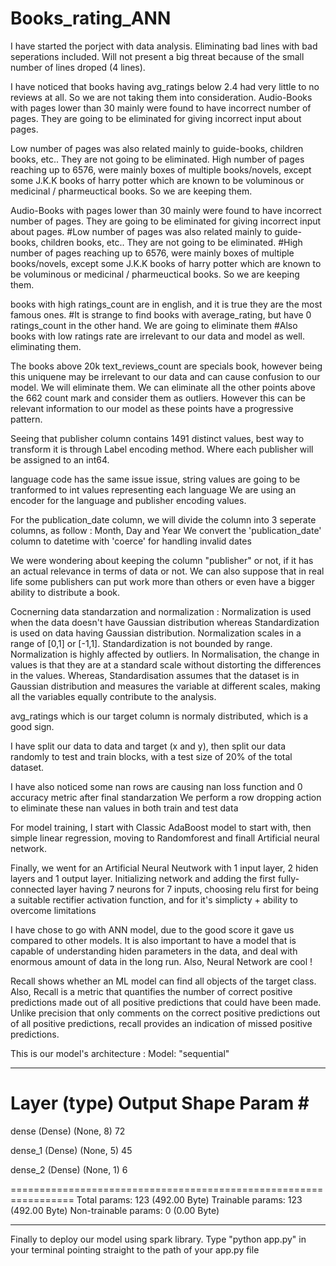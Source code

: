 # Books_rating_ANN

I have started the porject with data analysis. Eliminating bad lines with bad seperations included. 
Will not present a big threat because of the small number of lines droped (4 lines).

I have noticed that books having avg_ratings below 2.4 had very little to no reviews at all. So we are not taking them into consideration.
Audio-Books with pages lower than 30 mainly were found to have incorrect number of pages. They are going to be eliminated for giving incorrect input about pages.

Low number of pages was also related mainly to guide-books, children books, etc.. They are not going to be eliminated. High number of pages reaching up to 6576, were 
mainly boxes of multiple books/novels, except some J.K.K books of harry potter which are known to be voluminous or medicinal / pharmeuctical books. So we are keeping them.

Audio-Books with pages lower than 30 mainly were found to have incorrect number of pages. They are going to be eliminated for giving incorrect input about pages.
#Low number of pages was also related mainly to guide-books, children books, etc.. They are not going to be eliminated.
#High number of pages reaching up to 6576, were mainly boxes of multiple books/novels, except some J.K.K books of harry potter which are known to be voluminous or
medicinal / pharmeuctical books. So we are keeping them.

books with high ratings_count are in english, and it is true they are the most famous ones.
#It is strange to find books with average_rating, but have 0 ratings_count in the other hand. We are going to eliminate them
#Also books with low ratings rate are irrelevant to our data and model as well. eliminating them.

The books above 20k text_reviews_count are specials book, however being this uniquene may be irrelevant to our data and can cause confusion to our model. We will eliminate
them. We can eliminate all the other points above the 662 count mark and consider them as outliers. However this can be relevant information to our model as these points have
a progressive pattern.

Seeing that publisher column contains 1491 distinct values, best way to transform it is through Label encoding method. Where each publisher will be assigned to an int64.

language code has the same issue issue, string values are going to be tranformed to int values representing each language
We are using an encoder for the language and publisher encoding values.

For the publication_date column, we will divide the column into 3 seperate columns, as follow : Month, Day and Year
We convert the 'publication_date' column to datetime with 'coerce' for handling invalid dates

We were wondering about keeping the column "publisher" or not, if it has an actual relevance in terms of data or not.
We can also suppose that in real life some publishers can put work more than others or even have a bigger ability to distribute a book.

Cocnerning data standarzation and normalization :
Normalization is used when the data doesn't have Gaussian distribution whereas Standardization is used on data having Gaussian distribution. Normalization scales in a
range of [0,1] or [-1,1]. Standardization is not bounded by range. Normalization is highly affected by outliers.
In Normalisation, the change in values is that they are at a standard scale without distorting the differences in the values. Whereas, Standardisation assumes that the
dataset is in Gaussian distribution and measures the variable at different scales, making all the variables equally contribute to the analysis.

avg_ratings which is our target column is normaly distributed, which is a good sign.

I have split our data to data and target (x and y), then split our data randomly to test and train blocks, with a test size of 20% of the total dataset.

I have also noticed some nan rows are causing nan loss function and 0 accuracy metric after final standarzation
We perform a row dropping action to eliminate these nan values in both train and test data

For model training, I start with Classic AdaBoost model to start with, then simple linear regression, moving to Randomforest and finall Artificial neural network.

Finally, we went for an Artificial Neural Neutwork with 1 input layer, 2 hiden layers and 1 output layer.
Initializing network and adding the first fully-connected layer having 7 neurons for 7 inputs, choosing relu first for being a suitable rectifier activation function,
and for it's simplicty + ability to overcome limitations

I have chose to go with ANN model, due to the good score it gave us compared to other models. It is also important to have a model that is capable of understanding hiden parameters in the data, and deal with enormous amount of data in the long run.
Also, Neural Network are cool !

Recall shows whether an ML model can find all objects of the target class. Also, Recall is a metric that quantifies the number of correct positive predictions made out of
all positive predictions that could have been made. Unlike precision that only comments on the correct positive predictions out of all positive predictions,
recall provides an indication of missed positive predictions.

This is our model's architecture :
Model: "sequential"
_________________________________________________________________
 Layer (type)                Output Shape              Param #   
=================================================================
 dense (Dense)               (None, 8)                 72        
                                                                 
 dense_1 (Dense)             (None, 5)                 45        
                                                                 
 dense_2 (Dense)             (None, 1)                 6         
                                                                 
=================================================================
Total params: 123 (492.00 Byte)
Trainable params: 123 (492.00 Byte)
Non-trainable params: 0 (0.00 Byte)
_________________________________________________________________

Finally to deploy our model using spark library. Type "python app.py" in your terminal pointing straight to the path of your app.py file
